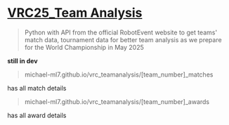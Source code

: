 # [VRC25_Team Analysis](https://github.com/Michael-ML7/vrc_teamanalysis)
> Python with API from the official RobotEvent website to get teams' match data, tournament data for better team analysis as we prepare for the World Championship in May 2025

  

**still in dev**

  

>michael-ml7.github.io/vrc_teamanalysis/[team_number]_matches

has all match details

> michael-ml7.github.io/vrc_teamanalysis/[team_number]_awards

has all award details